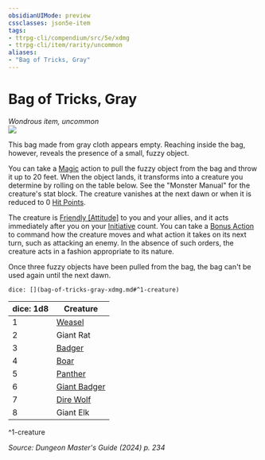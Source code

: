 ```yaml
---
obsidianUIMode: preview
cssclasses: json5e-item
tags:
- ttrpg-cli/compendium/src/5e/xdmg
- ttrpg-cli/item/rarity/uncommon
aliases: 
- "Bag of Tricks, Gray"
---
```

# Bag of Tricks, Gray
*Wondrous item, uncommon*  
![](Mechanics/items/img/bag-of-tricks.webp#right)


This bag made from gray cloth appears empty. Reaching inside the bag, however, reveals the presence of a small, fuzzy object.

You can take a [Magic](Mechanics/rules/actions.md#Magic) action to pull the fuzzy object from the bag and throw it up to 20 feet. When the object lands, it transforms into a creature you determine by rolling on the table below. See the "Monster Manual" for the creature's stat block. The creature vanishes at the next dawn or when it is reduced to 0 [Hit Points](Mechanics/rules/variant-rules/hit-points-xphb.md).

The creature is [Friendly [Attitude]](Mechanics/rules/variant-rules/friendly-attitude-xphb.md) to you and your allies, and it acts immediately after you on your [Initiative](Mechanics/rules/variant-rules/initiative-xphb.md) count. You can take a [Bonus Action](Mechanics/rules/variant-rules/bonus-action-xphb.md) to command how the creature moves and what action it takes on its next turn, such as attacking an enemy. In the absence of such orders, the creature acts in a fashion appropriate to its nature.

Once three fuzzy objects have been pulled from the bag, the bag can't be used again until the next dawn.

`dice: [](bag-of-tricks-gray-xdmg.md#^1-creature)`

| dice: 1d8 | Creature |
|-----------|----------|
| 1 | [Weasel](Mechanics/bestiary/beast/weasel-xphb.md) |
| 2 | Giant Rat |
| 3 | [Badger](Mechanics/bestiary/beast/badger-xphb.md) |
| 4 | [Boar](Mechanics/bestiary/beast/boar-xphb.md) |
| 5 | [Panther](Mechanics/bestiary/beast/panther-xphb.md) |
| 6 | [Giant Badger](Mechanics/bestiary/beast/giant-badger-xphb.md) |
| 7 | [Dire Wolf](Mechanics/bestiary/beast/dire-wolf-xphb.md) |
| 8 | Giant Elk |
^1-creature

*Source: Dungeon Master's Guide (2024) p. 234*